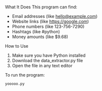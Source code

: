 What It Does
This program can find:
- Email addresses (like hello@example.com)
- Website links (like https://google.com)
- Phone numbers (like 123-756-7290)
- Hashtags (like #python)
- Money amounts (like $9.68)

How to Use
1. Make sure you have Python installed
2. Download the data_extractor.py file
3. Open the file in any text editor 

To run the program:
```bash
yooooo.py
